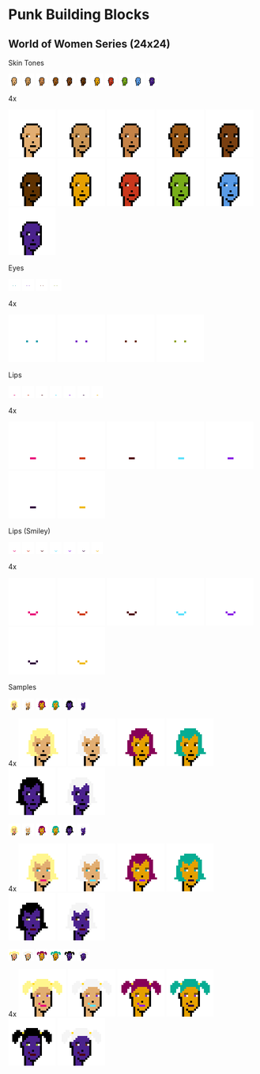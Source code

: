 # Punk Building Blocks




## World of Women Series (24x24)

Skin Tones

![](i/woman-light_warm_olive.png)
![](i/woman-medium_olive.png)
![](i/woman-medium_gold.png)
![](i/woman-deep_warm_gold.png)
![](i/woman-deep_bronze.png)
![](i/woman-deep_neutral.png)
![](i/woman-golden.png)
![](i/woman-burning_red.png)
![](i/woman-cyber_green.png)
![](i/woman-cool_blue.png)
![](i/woman-night_goddess.png)

4x

![](i/woman-light_warm_olive4x.png)
![](i/woman-medium_olive4x.png)
![](i/woman-medium_gold4x.png)
![](i/woman-deep_warm_gold4x.png)
![](i/woman-deep_bronze4x.png)
![](i/woman-deep_neutral4x.png)
![](i/woman-golden4x.png)
![](i/woman-burning_red4x.png)
![](i/woman-cyber_green4x.png)
![](i/woman-cool_blue4x.png)
![](i/woman-night_goddess4x.png)



Eyes

![](i/woman-eyes-blue.png)
![](i/woman-eyes-purple.png)
![](i/woman-eyes-brown.png)
![](i/woman-eyes-green.png)

4x

![](i/woman-eyes-blue4x.png)
![](i/woman-eyes-purple4x.png)
![](i/woman-eyes-brown4x.png)
![](i/woman-eyes-green4x.png)



Lips

![](i/woman-lips-party_pink.png)
![](i/woman-lips-passion_red.png)
![](i/woman-lips-burgundy.png)
![](i/woman-lips-flashy_blue.png)
![](i/woman-lips-purple.png)
![](i/woman-lips-space.png)
![](i/woman-lips-gold.png)

4x

![](i/woman-lips-party_pink4x.png)
![](i/woman-lips-passion_red4x.png)
![](i/woman-lips-burgundy4x.png)
![](i/woman-lips-flashy_blue4x.png)
![](i/woman-lips-purple4x.png)
![](i/woman-lips-space4x.png)
![](i/woman-lips-gold4x.png)



Lips (Smiley)

![](i/woman-lips-smiley-party_pink.png)
![](i/woman-lips-smiley-passion_red.png)
![](i/woman-lips-smiley-burgundy.png)
![](i/woman-lips-smiley-flashy_blue.png)
![](i/woman-lips-smiley-purple.png)
![](i/woman-lips-smiley-space.png)
![](i/woman-lips-smiley-gold.png)

4x

![](i/woman-lips-smiley-party_pink4x.png)
![](i/woman-lips-smiley-passion_red4x.png)
![](i/woman-lips-smiley-burgundy4x.png)
![](i/woman-lips-smiley-flashy_blue4x.png)
![](i/woman-lips-smiley-purple4x.png)
![](i/woman-lips-smiley-space4x.png)
![](i/woman-lips-smiley-gold4x.png)


Samples

![](i/woman_i_a.png)
![](i/woman_ii_a.png)
![](i/woman_iii_a.png)
![](i/woman_iiii_a.png)
![](i/woman_v_a.png)
![](i/woman_vi_a.png)

4x
![](i/woman_i_ax4.png)
![](i/woman_ii_ax4.png)
![](i/woman_iii_ax4.png)
![](i/woman_iiii_ax4.png)
![](i/woman_v_ax4.png)
![](i/woman_vi_ax4.png)


![](i/woman_i_b.png)
![](i/woman_ii_b.png)
![](i/woman_iii_b.png)
![](i/woman_iiii_b.png)
![](i/woman_v_b.png)
![](i/woman_vi_b.png)

4x
![](i/woman_i_bx4.png)
![](i/woman_ii_bx4.png)
![](i/woman_iii_bx4.png)
![](i/woman_iiii_bx4.png)
![](i/woman_v_bx4.png)
![](i/woman_vi_bx4.png)



![](i/woman_i_c.png)
![](i/woman_ii_c.png)
![](i/woman_iii_c.png)
![](i/woman_iiii_c.png)
![](i/woman_v_c.png)
![](i/woman_vi_c.png)

4x
![](i/woman_i_cx4.png)
![](i/woman_ii_cx4.png)
![](i/woman_iii_cx4.png)
![](i/woman_iiii_cx4.png)
![](i/woman_v_cx4.png)
![](i/woman_vi_cx4.png)


